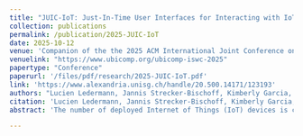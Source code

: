 ```yaml
---
title: "JUIC-IoT: Just-In-Time User Interfaces for Interacting with IoT Devices in Mixed Reality"
collection: publications
permalink: /publication/2025-JUIC-IoT
date: 2025-10-12
venue: 'Companion of the the 2025 ACM International Joint Conference on Pervasive and Ubiquitous Computing (UbiComp Companion ’25)'
venuelink: "https://www.ubicomp.org/ubicomp-iswc-2025"
papertype: "Conference"
paperurl: '/files/pdf/research/2025-JUIC-IoT.pdf'
link: 'https://www.alexandria.unisg.ch/handle/20.500.14171/123193' 
authors: "Lucien Ledermann, Jannis Strecker-Bischoff, Kimberly Garcia, and Simon Mayer"
citation: 'Lucien Ledermann, Jannis Strecker-Bischoff, Kimberly Garcia, and Simon Mayer. 2025. JUIC-IoT: Just-In-Time User Interfaces for Interacting with IoT Devices in Mixed Reality. In Companion of the the 2025 ACM International Joint Conference on Pervasive and Ubiquitous Computing (UbiComp Companion ’25), October 12–16, 2025, Espoo, Finland. ACM, New York, NY, USA, 7 pages. https://doi.org/10.1145/3714394.3754371'
abstract: 'The number of deployed Internet of Things (IoT) devices is continuously increasing. While Mixed Reality (MR) allows hands-free interaction, creating MR User Interfaces (UI) for each IoT device is challenging, as often a separate interface has to be designed for each individual device. Additionally, approaches for automatic MR UI generation often still require manual developer intervention. To address these issues, we propose the JUIC-IoT system, which automatically assembles Just-in-Time MR UIs for IoT devices based on the machine-understandable format W3C Web of Things Thing Description (TD). JUIC-IoT detects an IoT device with object recognition, uses its TD to prompt an LLM for automatically selecting appropriate UI components, and then assembles a UI for interacting with the device. Our evaluation of JUIC-IoT shows us that the choice of LLM and the TD of a device are more crucial than the formulation of the input prompts for obtaining a usable UI. JUIC-IoT represents a step towards dynamic UI generation, thereby enabling intuitive interactions with IoT devices.'

---
```


